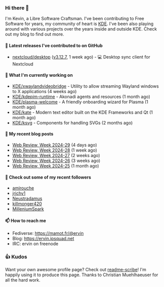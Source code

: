 ### Hi there 👋

I'm Kevin, a Libre Software Craftsman. I've been contributing to Free Software for years,
my community of heart is [KDE](https://kde.org). I've been also playing around with various
projects over the years inside and outside KDE. Check out my blog to find out more.

#### 🔭 Latest releases I've contributed to on GitHub

- [nextcloud/desktop](https://github.com/nextcloud/desktop) ([v3.12.7](https://github.com/nextcloud/desktop/releases/tag/v3.12.7), 1 week ago) - 💻 Desktop sync client for Nextcloud

#### 🌱 What I'm currently working on

- [KDE/xwaylandvideobridge](https://github.com/KDE/xwaylandvideobridge) - Utility to allow streaming Wayland windows to X applications (4 weeks ago)
- [KDE/kdepim-runtime](https://github.com/KDE/kdepim-runtime) - Akonadi agents and resources (1 month ago)
- [KDE/plasma-welcome](https://github.com/KDE/plasma-welcome) - A friendly onboarding wizard for Plasma (1 month ago)
- [KDE/kate](https://github.com/KDE/kate) - Modern text editor built on the KDE Frameworks and Qt (1 month ago)
- [KDE/ksvg](https://github.com/KDE/ksvg) - Components for handling SVGs (2 months ago)

#### 📜 My recent blog posts

- [Web Review, Week 2024-29](https://ervin.ipsquad.net/blog/2024/07/19/web-review-week-2024-29/) (4 days ago)
- [Web Review, Week 2024-28](https://ervin.ipsquad.net/blog/2024/07/12/web-review-week-2024-28/) (1 week ago)
- [Web Review, Week 2024-27](https://ervin.ipsquad.net/blog/2024/07/05/web-review-week-2024-27/) (2 weeks ago)
- [Web Review, Week 2024-26](https://ervin.ipsquad.net/blog/2024/06/28/web-review-week-2024-26/) (3 weeks ago)
- [Web Review, Week 2024-25](https://ervin.ipsquad.net/blog/2024/06/21/web-review-week-2024-25/) (1 month ago)

#### 👯 Check out some of my recent followers

- [amirouche](https://github.com/amirouche)
- [jrichy1](https://github.com/jrichy1)
- [Neustradamus](https://github.com/Neustradamus)
- [killmonger420](https://github.com/killmonger420)
- [MilleniumSpark](https://github.com/MilleniumSpark)

#### 📫 How to reach me

- Fediverse: https://mamot.fr/@ervin
- Blog: https://ervin.ipsquad.net
- IRC: ervin on freenode

### 👍 Kudos

Want your own awesome profile page? Check out [readme-scribe](https://github.com/muesli/readme-scribe)!
I'm happily using it to produce this page. Thanks to Christian Muehlhaeuser for all the hard work.

